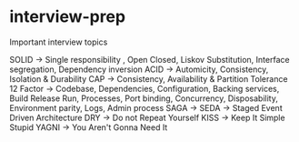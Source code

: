 # interview-prep
Important interview topics

SOLID -> Single responsibility , Open Closed, Liskov Substitution, Interface segregation, Dependency inversion
ACID -> Automicity, Consistency, Isolation & Durability
CAP -> Consistency, Availability & Partition Tolerance
12 Factor -> Codebase, Dependencies, Configuration, Backing services, Build Release Run, Processes, Port binding, Concurrency, Disposability, Environment parity, Logs, Admin process
SAGA ->
SEDA -> Staged Event Driven Architecture
DRY -> Do not Repeat Yourself
KISS -> Keep It Simple Stupid
YAGNI -> You Aren't Gonna Need It
